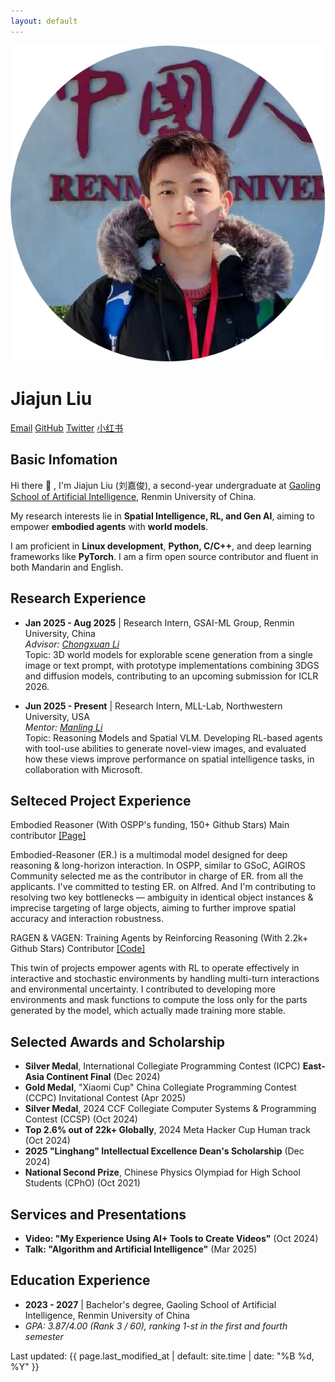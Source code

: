 ```yaml
---
layout: default
---
```


<div class="home">

  <!-- Profile Section -->
  <div class="profile">
    <div class="profile-image">
      <img src="/assets/img/1c.png" alt="Jiajun Liu">
    </div>
    <div class="profile-info">
      <h1>Jiajun Liu</h1>
      <div class="social-links">
        <a href="mailto:{{ site.email }}">Email</a>
        <a href="https://github.com/{{ site.github_username }}" target="_blank" rel="noopener noreferrer">GitHub</a>
        <a href="https://x.com/{{ site.twitter_username }}" target="_blank" rel="noopener noreferrer">Twitter</a>
        <a href="https://www.xiaohongshu.com/user/profile/64b4c359000000001f007d4f" target="_blank" rel="noopener noreferrer">小红书</a>
      </div>
    </div>
  </div>


  <!-- About Section -->
  <div class="about">
    <h2>Basic Infomation</h2>
    <p>
      Hi there 👋 , I'm Jiajun Liu (刘嘉俊), a second-year undergraduate at <a href="http://ai.ruc.edu.cn/">Gaoling School of Artificial Intelligence</a>, Renmin University of China.
    </p>
    <p>
        My research interests lie in <strong>Spatial Intelligence, RL, and Gen AI</strong>, aiming to empower <strong>embodied agents</strong> with <strong>world models</strong>.
    </p>
    <p>
      I am proficient in <strong>Linux development</strong>, <strong>Python, C/C++</strong>, and deep learning frameworks like <strong>PyTorch</strong>. I am a firm open source contributor and fluent in both Mandarin and English.
    </p>
  </div>



  <!-- Research Experience Section -->
  <div class="research">
    <h2>Research Experience</h2>
    <ul>
      <li>
        <strong>Jan 2025 - Aug 2025</strong> | Research Intern, GSAI-ML Group, Renmin University, China <br>
        <em>Advisor: <a href="https://zhenxuan00.github.io/">Chongxuan Li</a></em><br>
        Topic: 3D world models for explorable scene generation from a single image or text prompt, with prototype implementations combining 3DGS and diffusion models, contributing to an upcoming submission for ICLR 2026.
      </li>
    </ul>
    <ul>
      <li>
        <strong>Jun 2025 - Present</strong> | Research Intern, MLL-Lab, Northwestern University, USA <br>
        <em>Mentor: <a href="https://limanling.github.io/">Manling Li</a></em><br>
        Topic: Reasoning Models and Spatial VLM. Developing RL-based agents with tool-use abilities to generate novel-view images, and evaluated how these views improve performance on spatial intelligence tasks, in collaboration with Microsoft.
      </li>
    </ul>
  </div>




  <!-- Project Experience Section -->
<h2>Selteced Project Experience</h2>
  <div class="projects">
    <div class="project-item">
      <p class="project-title">
        Embodied Reasoner (With OSPP's funding, 150+ Github Stars) <span>Main contributor</span>
        <a href="https://summer-ospp.ac.cn/org/prodetail/251760142?lang=zh&list=pro" class="project-links">[Page]</a>
      </p>
      <p class="project-description">
        Embodied-Reasoner (ER.) is a multimodal model designed for deep reasoning & long-horizon interaction. In OSPP, similar to GSoC, AGIROS Community selected me as the contributor in charge of ER. from all the applicants. I've committed to testing ER. on Alfred. And I'm contributing to resolving two key bottlenecks — ambiguity in identical object instances & imprecise targeting of large objects, aiming to further improve spatial accuracy and interaction robustness.
      </p>
    </div>
    <div class="project-item">
      <p class="project-title">
        RAGEN & VAGEN: Training Agents by Reinforcing Reasoning (With 2.2k+ Github Stars) <span>Contributor</span>
        <a href="https://github.com/RAGEN-AI/RAGEN" class="project-links">[Code]</a>
      </p>
      <p class="project-description">
       This twin of projects empower agents with RL to operate effectively in interactive and stochastic environments by handling multi-turn interactions and environmental uncertainty. I contributed to developing more environments and mask functions to compute the loss only for the parts generated by the model, which actually made training more stable.
      </p>
    </div>
  </div>




  <!-- Honors and Awards Section -->
  <div class="honors">
    <h2>Selected Awards and Scholarship</h2>
    <ul>
      <li><strong>Silver Medal</strong>, International Collegiate Programming Contest (ICPC) <strong>East-Asia Continent Final</strong> (Dec 2024)</li>
      <li><strong>Gold Medal</strong>, "Xiaomi Cup" China Collegiate Programming Contest (CCPC) Invitational Contest (Apr 2025)</li>
      <li><strong>Silver Medal</strong>, 2024 CCF Collegiate Computer Systems & Programming Contest (CCSP) (Oct 2024)</li>
      <li><strong>Top 2.6% out of 22k+ Globally</strong>, 2024 Meta Hacker Cup Human track (Oct 2024)</li>
      <li><strong>2025 "Linghang" Intellectual Excellence Dean's Scholarship</strong> (Dec 2024)</li>
      <li><strong>National Second Prize</strong>, Chinese Physics Olympiad for High School Students (CPhO) (Oct 2021)</li>
    </ul>
  </div>


  <!-- Services and Presentations Section -->
  <div class="services">
    <h2>Services and Presentations</h2>
    <ul>
      <li><strong>Video: "My Experience Using AI+ Tools to Create Videos"</strong> (Oct 2024)</li>
      <li><strong>Talk: "Algorithm and Artificial Intelligence"</strong> (Mar 2025)</li>
    </ul>
  </div>

  <!-- Education Section -->
  <div class="education">
    <h2>Education Experience</h2>
    <ul>
       <li><strong>2023 - 2027</strong> | Bachelor's degree, Gaoling School of Artificial Intelligence, Renmin University of China</li>
       <li><em>GPA: 3.87/4.00 (Rank 3 / 60), ranking 1-st in the first and fourth semester</em></li>
    </ul>
  </div>


  <!-- Last Modified Time -->
  <div class="last-modified">
    <p>Last updated: {{ page.last_modified_at | default: site.time | date: "%B %d, %Y" }}</p>
  </div>

</div> 